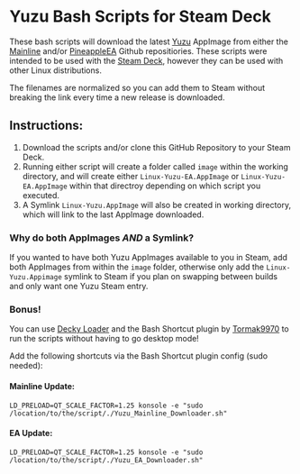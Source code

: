 # Yuzu Bash Scripts for Steam Deck

These bash scripts will download the latest [Yuzu](https://yuzu-emu.org/) AppImage from either the [Mainline](https://github.com/yuzu-emu/yuzu-mainline/releases) and/or [PineappleEA](https://github.com/pineappleEA/pineapple-src/releases) Github repositiories. These scripts were intended to be used with the [Steam Deck](https://store.steampowered.com/steamdeck), however they can be used with other Linux distributions.

The filenames are normalized so you can add them to Steam without breaking the link every time a new release is downloaded. 

## Instructions:

1. Download the scripts and/or clone this GitHub Repository to your Steam Deck.
2. Running either script will create a folder called `image` within the working directory, and will create either `Linux-Yuzu-EA.AppImage` or `Linux-Yuzu-EA.AppImage` within that directroy depending on which script you executed.
3. A Symlink `Linux-Yuzu.AppImage` will also be created in working directory, which will link to the last AppImage downloaded.

### Why do both AppImages ***AND*** a Symlink?

If you wanted to have both Yuzu AppImages available to you in Steam, add both AppImages from within the `image` folder, otherwise only add the `Linux-Yuzu.Appimage` symlink to Steam if you plan on swapping between builds and only want one Yuzu Steam entry.

### Bonus!
You can use [Decky Loader](https://github.com/SteamDeckHomebrew/decky-loader) and the Bash Shortcut plugin by [Tormak9970](https://github.com/Tormak9970) to run the scripts without having to go desktop mode!

Add the following shortcuts via the Bash Shortcut plugin config (sudo needed):

#### Mainline Update:
`LD_PRELOAD=QT_SCALE_FACTOR=1.25 konsole -e "sudo /location/to/the/script/./Yuzu_Mainline_Downloader.sh"`

#### EA Update:
`LD_PRELOAD=QT_SCALE_FACTOR=1.25 konsole -e "sudo /location/to/the/script/./Yuzu_EA_Downloader.sh"`

